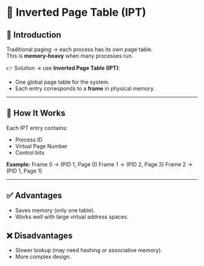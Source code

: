 # 📙 Inverted Page Table (IPT)

## 🔹 Introduction
Traditional paging → each process has its own page table.  
This is **memory-heavy** when many processes run.  

👉 Solution → use **Inverted Page Table (IPT)**:
- One global page table for the system.
- Each entry corresponds to a **frame** in physical memory.

---

## 🔹 How It Works
Each IPT entry contains:
- Process ID
- Virtual Page Number
- Control bits

**Example:**
Frame 0 → (PID 1, Page 0) Frame 1 → (PID 2, Page 3) Frame 2 → (PID 1, Page 1)

---

## ✅ Advantages
- Saves memory (only one table).
- Works well with large virtual address spaces.

## ❌ Disadvantages
- Slower lookup (may need hashing or associative memory).
- More complex design.
